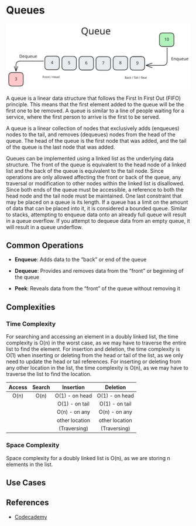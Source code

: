 # Queues

![Queue Data Structure](Queue.svg)

A queue is a linear data structure that follows the First In First Out (FIFO) principle. This means that the first element added to the queue will be the first one to be removed. A queue is similar to a line of people waiting for a service, where the first person to arrive is the first to be served.

A queue is a linear collection of nodes that exclusively adds (enqueues) nodes to the tail, and removes (dequeues) nodes from the head of the queue. The head of the queue is the first node that was added, and the tail of the queue is the last node that was added.

Queues can be implemented using a linked list as the underlying data structure. The front of the queue is equivalent to the head node of a linked list and the back of the queue is equivalent to the tail node. Since operations are only allowed affecting the front or back of the queue, any traversal or modification to other nodes within the linked list is disallowed. Since both ends of the queue must be accessible, a reference to both the head node and the tail node must be maintained. One last constraint that may be placed on a queue is its length. If a queue has a limit on the amount of data that can be placed into it, it is considered a bounded queue. Similar to stacks, attempting to enqueue data onto an already full queue will result in a queue overflow. If you attempt to dequeue data from an empty queue, it will result in a queue underflow.

## Common Operations

- **Enqueue**: Adds data to the “back” or end of the queue

- **Dequeue**: Provides and removes data from the “front” or beginning of the queue

- **Peek**: Reveals data from the “front” of the queue without removing it

## Complexities

### Time Complexity

For searching and accessing an element in a doubly linked list, the time complexity is O(n) in the worst case, as we may have to traverse the entire list to find the element. For insertion and deletion, the time complexity is O(1) when inserting or deleting from the head or tail of the list, as we only need to update the head or tail references. For inserting or deleting from any other location in the list, the time complexity is O(n), as we may have to traverse the list to find the location.

| Access | Search |   Insertion    |    Deletion    |
| :----: | :----: | :------------: | :------------: |
|  O(n)  |  O(n)  | O(1) - on head | O(1) - on head |
|        |        | O(1) - on tail | O(1) - on tail |
|        |        | O(n) - on any  | O(n) - on any  |
|        |        | other location | other location |
|        |        |  (Traversing)  |  (Traversing)  |

### Space Complexity

Space complexity for a doubly linked list is O(n), as we are storing n elements in the list.

## Use Cases

## References

- [Codecademy](https://www.codecademy.com)
